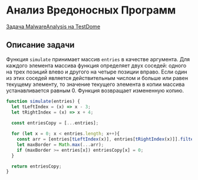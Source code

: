 # Анализ Вредоносных Программ

[Задача MalwareAnalysis на TestDome](https://www.testdome.com/library?page=1&term=Malware&questionId=104089&skillArea=63)

## Описание задачи

Функция `simulate` принимает массив `entries` в качестве аргумента. Для каждого элемента массива функция определяет двух соседей: одного на трех позиций влево и другого на четыре позиции вправо. Если один из этих соседей является действительным числом и больше или равен текущему элементу, то значение текущего элемента в копии массива устанавливается равным 0. Функция возвращает измененную копию.

```javascript
function simulate(entries) {
  let tLeftIndex = (x) => x - 3;
  let tRightIndex = (x) => x + 4;
  
  const entriesCopy = [...entries];

  for (let x = 0; x < entries.length; x++){
    const arr = [entries[tLeftIndex(x)], entries[tRightIndex(x)]].filter((item) => Number.isInteger(item) && !isNaN(item));
    let maxBorder = Math.max(...arr);
    if (maxBorder >= entries[x]) entriesCopy[x] = 0;
  }

  return entriesCopy;
}
